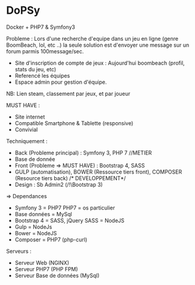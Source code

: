 # DoPSy
Docker + PHP7 & Symfony3


Probleme : Lors d'une recherche d'equipe dans un jeu en ligne (genre BoomBeach, lol, etc ..) la seule solution est d'envoyer une message sur un forum parmis 100message/sec.
- Site d'inscription de compte de jeux : Aujourd'hui boombeach (profil, stats du jeu, etc)
- Referencé les équipes
- Espace admin pour gestion d'équipe.

NB: Lien steam, classement par jeux, et par joueur


MUST HAVE :
- Site internet
- Compatible Smartphone & Tablette (responsive)
- Convivial


Techniquement :
- Back (Probleme principal) : Symfony 3,  PHP 7 //METIER
- Base de donnée
- Front (Probleme => MUST HAVE) : Bootstrap 4, SASS
- GULP (automatisation), BOWER (Ressource tiers front), COMPOSER (Resource tiers back) /* DEVELOPPEMENT*/
- Design : Sb Admin2 (/!\Bootstrap 3)

=> Dependances
- Symfony 3 = PHP7
    PHP7 = os particulier
- Base données = MySql
- Bootstrap 4 = SASS, jQuery
    SASS = NodeJS
- Gulp = NodeJs
- Bower = NodeJS 
- Composer = PHP7 (php-curl)

Serveurs :
- Serveur Web (NGINX)
- Serveur PHP7 (PHP FPM)
- Serveur Base de données (MySql)
